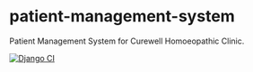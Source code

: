 # patient-management-system
Patient Management System for Curewell Homoeopathic Clinic.

[![Django CI](https://github.com/Curewell-Homeo-Clinic/admin-system/actions/workflows/django.yml/badge.svg)](https://github.com/Curewell-Homeo-Clinic/admin-system/actions/workflows/django.yml)
